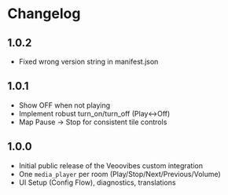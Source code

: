 # Changelog

## 1.0.2
- Fixed wrong version string in manifest.json

## 1.0.1
- Show OFF when not playing
- Implement robust turn_on/turn_off (Play↔Off)
- Map Pause → Stop for consistent tile controls

## 1.0.0
- Initial public release of the Veoovibes custom integration
- One `media_player` per room (Play/Stop/Next/Previous/Volume)
- UI Setup (Config Flow), diagnostics, translations
